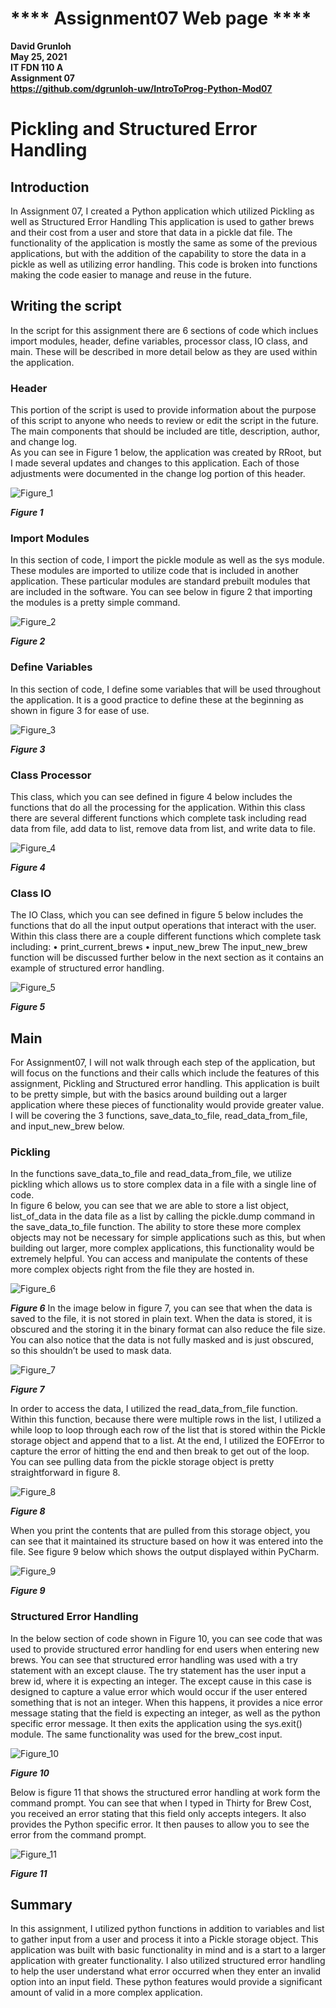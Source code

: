 # **** Assignment07 Web page ****
**David Grunloh**  
**May 25, 2021**  
**IT FDN 110 A**  
**Assignment 07**  
**https://github.com/dgrunloh-uw/IntroToProg-Python-Mod07**

# Pickling and Structured Error Handling
## Introduction
In Assignment 07, I created a Python application which utilized Pickling as well as Structured Error Handling   This application is used to gather brews and their cost from a user and store that data in a pickle dat file.  The functionality of the application is mostly the same as some of the previous applications, but with the addition of the capability to store the data in a pickle as well as utilizing error handling.  This code is broken into functions making the code easier to manage and reuse in the future.      
## Writing the script
In the script for this assignment there are 6 sections of code which inclues import modules, header, define variables, processor class, IO class, and main.  These will be described in more detail below as they are used within the application.
### Header
This portion of the script is used to provide information about the purpose of this script to anyone who needs to review or edit the script in the future.  The main components that should be included are title, description, author, and change log.  
As you can see in Figure 1 below, the application was created by RRoot, but I made several updates and changes to this application.   Each of those adjustments were documented in the change log portion of this header. 

 ![Figure_1](Figure_1.png  "[Figure_1]") 
 
___Figure 1___

### Import Modules
In this section of code, I import the pickle module as well as the sys module.  These modules are imported to utilize code that is included in another application.  These particular modules are standard prebuilt modules that are included in the software.   You can see below in figure 2 that importing the modules is a pretty simple command. 
 
 ![Figure_2](Figure_2.png "[Figure_2]")
  
___Figure 2___
### Define Variables
In this section of code, I define some variables that will be used throughout the application.   It is a good practice to define these at the beginning as shown in figure 3 for ease of use. 

![Figure_3](https://github.com/dgrunloh-uw/IntroToProg-Python-Mod07/blob/main/docs/Figure_3.png "[Figure_3]")
 
___Figure 3___ 

### Class Processor
This class, which you can see defined in figure 4 below includes the functions that do all the processing for the application.   Within this class there are several different functions which complete task including read data from file, add data to list, remove data from list, and write data to file.   

![Figure_4](https://github.com/dgrunloh-uw/IntroToProg-Python-Mod07/blob/main/docs/Figure_4.png "[Figure_4]")

___Figure 4___

### Class IO
The IO Class, which you can see defined in figure 5 below includes the functions that do all the input output operations that interact with the user.  Within this class there are a couple different functions which complete task including: 
•	print_current_brews
•	input_new_brew
The input_new_brew function will be discussed further below in the next section as it contains an example of structured error handling.   

![Figure_5](https://github.com/dgrunloh-uw/IntroToProg-Python-Mod07/blob/main/docs/Figure_5.png "[Figure_5]")

___Figure 5___

## Main
For Assignment07, I will not walk through each step of the application, but will focus on the functions and their calls which include the features of this assignment, Pickling and Structured error handling.   This application is built to be pretty simple, but with the basics around building out a larger application where these pieces of functionality would provide greater value.   I will be covering the 3 functions, save_data_to_file, read_data_from_file, and input_new_brew below. 
### Pickling
In the functions save_data_to_file and read_data_from_file, we utilize pickling which allows us to store complex data in a file with a single line of code.   
In figure 6 below, you can see that we are able to store a list object, list_of_data in the data file as a list by calling the pickle.dump command in the save_data_to_file function.  The ability to store these more complex objects may not be necessary for simple applications such as this, but when building out larger, more complex applications, this functionality would be extremely helpful.   You can access and manipulate the contents of these more complex objects right from the file they are hosted in.  
 
 ![Figure_6](https://github.com/dgrunloh-uw/IntroToProg-Python-Mod07/blob/main/docs/Figure_6.png "[Figure_6]")
 
___Figure 6___
In the image below in figure 7, you can see that when the data is saved to the file, it is not stored in plain text.   When the data is stored, it is obscured and the storing it in the binary format can also reduce the file size.   You can also notice that the data is not fully masked and is just obscured, so this shouldn’t be used to mask data.  

![Figure_7](https://github.com/dgrunloh-uw/IntroToProg-Python-Mod07/blob/main/docs/Figure_7.png "[Figure_7]")

___Figure 7___

In order to access the data, I utilized the read_data_from_file function.  Within this function, because there were multiple rows in the list, I utilized a while loop to loop through each row of the list that is stored within the Pickle storage object and append that to a list.   At the end, I utilized the EOFError to capture the error of hitting the end and then break to get out of the loop.  You can see pulling data from the pickle storage object is pretty straightforward in figure 8.

![Figure_8](https://github.com/dgrunloh-uw/IntroToProg-Python-Mod07/blob/main/docs/Figure_8.png "[Figure_8]")

___Figure 8___

When you print the contents that are pulled from this storage object, you can see that it maintained its structure based on how it was entered into the file.  See figure 9 below which shows the output displayed within PyCharm.
 
 ![Figure_9](https://github.com/dgrunloh-uw/IntroToProg-Python-Mod07/blob/main/docs/Figure_9.png "[Figure_9]")
 
___Figure 9___

### Structured Error Handling
In the below section of code shown in Figure 10, you can see code that was used to provide structured error handling for end users when entering new brews.   You can see that structured error handling was used with a try statement with an except clause.  The try statement has the user input a brew id, where it is expecting an integer.   The except cause in this case is designed to capture a value error which would occur if the user entered something that is not an integer.  When this happens, it provides a nice error message stating that the field is expecting an integer, as well as the python specific error message.  It then exits the application using the sys.exit() module.   The same functionality was used for the brew_cost input.  

![Figure_10](https://github.com/dgrunloh-uw/IntroToProg-Python-Mod07/blob/main/docs/Figure_10.png "[Figure_10]")

___Figure 10___

Below is figure 11 that shows the structured error handling at work form the command prompt.  You can see that when I typed in Thirty for Brew Cost, you received an error stating that this field only accepts integers.  It also provides the Python specific error.  It then pauses to allow you to see the error from the command prompt.  
 
 ![Figure_11](https://github.com/dgrunloh-uw/IntroToProg-Python-Mod07/blob/main/docs/Figure_11.png "[Figure_11]")
 
___Figure 11___

## Summary
In this assignment, I utilized python functions in addition to variables and list to gather input from a user and process it into a Pickle storage object.   This application was built with basic functionality in mind and is a start to a larger application with greater functionality.   I also utilized structured error handling to help the user understand what error occurred when they enter an invalid option into an input field.  These python features would provide a significant amount of valid in a more complex application.  
